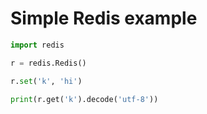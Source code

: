 # Simple Redis example

```python
import redis

r = redis.Redis()

r.set('k', 'hi')

print(r.get('k').decode('utf-8'))
```



